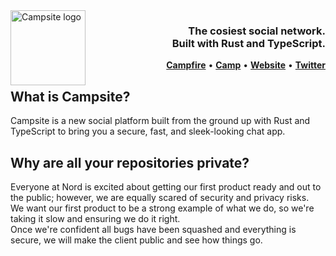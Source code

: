 <picture>
	<source media="(prefers-color-scheme: light)" srcset="https://user-images.githubusercontent.com/59417077/228222449-910e94fa-5e39-4022-b506-3f120d7945ca.png">
	<img align="left" height="120" src="https://user-images.githubusercontent.com/59417077/228222449-910e94fa-5e39-4022-b506-3f120d7945ca.png" alt="Campsite logo" style="float: left;"/>
</picture>
<h3 align="right">The cosiest social network. <br> Built with Rust and TypeScript.</h3> 

<p align="right" >
  <strong><a href="https://github.com/campsite-app/Campfire">Campfire</a></strong>
  •
  <strong><a href="https://github.com/campsite-app/Camp">Camp</a></strong>
  •
  <strong><a href="https://campsite.io">Website</a></strong>
  •
  <strong><a href="https://twitter.com/campsitechat">Twitter</a></strong>
</p>
<div class="clear"></div>

## What is Campsite?
Campsite is a new social platform built from the ground up with Rust and TypeScript to bring you a secure, fast, and sleek-looking chat app.  

## Why are all your repositories private?
Everyone at Nord is excited about getting our first product ready and out to the public; however, we are equally scared of security and privacy risks.  
We want our first product to be a strong example of what we do, so we're taking it slow and ensuring we do it right.  
Once we're confident all bugs have been squashed and everything is secure, we will make the client public and see how things go.
